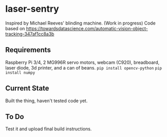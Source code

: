 # laser-sentry
Inspired by Michael Reeves' blinding machine. (Work in progress) 
Code based on https://towardsdatascience.com/automatic-vision-object-tracking-347af1cc8a3b
## Requirements
Raspberry Pi 3/4, 2 MG996R servo motors, webcam (C920), breadboard, laser diode, 3d printer, and a can of beans.
```pip install opencv-python```
```pip install numpy```

## Current State
Built the thing, haven't tested code yet.
## To Do
Test it and upload final build instructions. 
